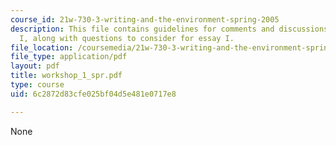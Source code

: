 ```yaml
---
course_id: 21w-730-3-writing-and-the-environment-spring-2005
description: This file contains guidelines for comments and discussions for workshop
  I, along with questions to consider for essay I.
file_location: /coursemedia/21w-730-3-writing-and-the-environment-spring-2005/6c2872d83cfe025bf04d5e481e0717e8_workshop_1_spr.pdf
file_type: application/pdf
layout: pdf
title: workshop_1_spr.pdf
type: course
uid: 6c2872d83cfe025bf04d5e481e0717e8

---
```

None